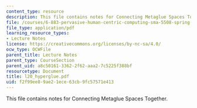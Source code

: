 ```yaml
---
content_type: resource
description: This file contains notes for Connecting Metaglue Spaces Together.
file: /courses/6-883-pervasive-human-centric-computing-sma-5508-spring-2006/f2f99ee89ae21ece63cb9fc57571e413_l20_hyperglue.pdf
file_type: application/pdf
learning_resource_types:
- Lecture Notes
license: https://creativecommons.org/licenses/by-nc-sa/4.0/
ocw_type: OCWFile
parent_title: Lecture Notes
parent_type: CourseSection
parent_uid: a8c50161-3362-2f62-aaa2-7c5225f388bf
resourcetype: Document
title: l20_hyperglue.pdf
uid: f2f99ee8-9ae2-1ece-63cb-9fc57571e413
---
```

This file contains notes for Connecting Metaglue Spaces Together.